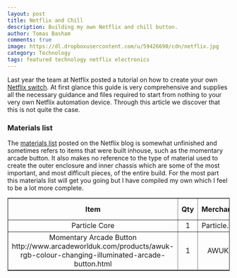 ```yaml
---
layout: post
title: Netflix and Chill
description: Building my own Netflix and chill button.
author: Tomas Basham
comments: true
image: https://dl.dropboxusercontent.com/u/59426690/cdn/netflix.jpg
category: Technology
tags: featured technology netflix electronics
---
```

Last year the team at Netflix posted a tutorial on how to create your own [Netflix switch](https://makeit.netflix.com/the-switch). At first glance this guide is very comprehensive and supplies all the necessary guidance and files required to start from nothing to your very own Netflix automation device. Through this article we discover that this is not quite the case.

### Materials list

The [materials list](https://makeit.netflix.com/downloads/build_step2_MaterialsList.pdf) posted on the Netflix blog is somewhat unfinished and sometimes refers to items that were built inhouse, such as the momentary arcade button. It also makes no reference to the type of material used to create the outer enclosure and inner chassis which are some of the most important, and most difficult pieces, of the entire build. For the most part this materials list will get you going but I have compiled my own which I feel to be a lot more complete.

<table border="1" width="100%" style="text-align:center; margin: 10px 0;">
  <tr>
    <th>Item</th>
    <th>Qty</th>
    <th>Merchant</th>
    <th>Part Number</th>
  </tr>
  <tr>
    <td>Particle Core</td>
    <td>1</td>
    <td>Particle.io</td>
    <td>N/A</td>
  </tr>
  <tr>
    <td>Momentary Arcade Button http://www.arcadeworlduk.com/products/awuk-rgb-colour-changing-illuminated-arcade-button.html</td>
    <td>1</td>
    <td>AWUK</td>
    <td>N/A</td>
  </tr>

</table>

